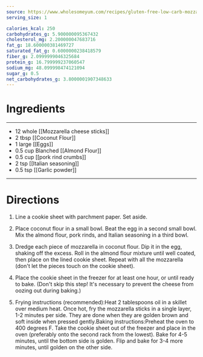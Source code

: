 ```yaml
---
source: https://www.wholesomeyum.com/recipes/gluten-free-low-carb-mozzarella-sticks/
serving_size: 1

calories_kcal: 250
carbohydrates_g: 5.900000095367432
cholesterol_mg: 2.200000047683716
fat_g: 18.600000381469727
saturated_fat_g: 0.6000000238418579
fiber_g: 2.0999999046325684
protein_g: 16.799999237060547
sodium_mg: 48.099998474121094
sugar_g: 0.5
net_carbohydrates_g: 3.8000001907348633
---
```

# Ingredients
---
- 12 whole [[Mozzarella cheese sticks]]
- 2 tbsp  [[Coconut Flour]]
- 1 large [[Eggs]]
- 0.5 cup Blanched [[Almond Flour]]
- 0.5 cup [[pork rind crumbs]]
- 2 tsp [[Italian seasoning]]
- 0.5 tsp [[Garlic powder]]
---

# Directions
1. Line a cookie sheet with parchment paper. Set aside.

2. Place coconut flour in a small bowl. Beat the egg in a second small bowl. Mix the almond flour, pork rinds, and Italian seasoning in a third bowl.

3. Dredge each piece of mozzarella in coconut flour. Dip it in the egg, shaking off the excess. Roll in the almond flour mixture until well coated, then place on the lined cookie sheet. Repeat with all the mozzarella (don't let the pieces touch on the cookie sheet).

4. Place the cookie sheet in the freezer for at least one hour, or until ready to bake. (Don't skip this step! It's necessary to prevent the cheese from oozing out during baking.)

5. Frying instructions (recommended):Heat 2 tablespoons oil in a skillet over medium heat. Once hot, fry the mozzarella sticks in a single layer, 1-2 minutes per side. They are done when they are golden brown and soft inside when pressed gently.Baking instructions:Preheat the oven to 400 degrees F. Take the cookie sheet out of the freezer and place in the oven (preferably onto the second rack from the lowest). Bake for 4-5 minutes, until the bottom side is golden. Flip and bake for 3-4 more minutes, until golden on the other side.

